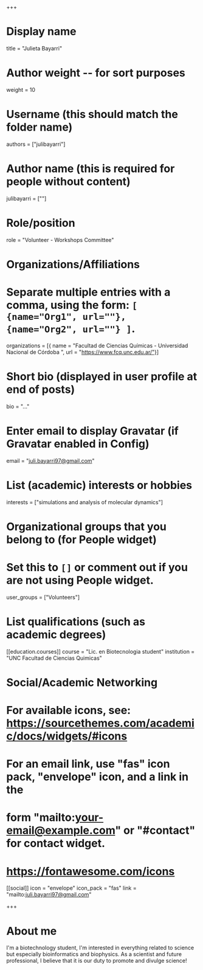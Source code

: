 +++
# Display name
title = "Julieta Bayarri"

# Author weight -- for sort purposes
weight = 10

# Username (this should match the folder name)
authors = ["julibayarri"]

# Author name (this is required for people without content)
julibayarri = [""]

# Role/position
role = "Volunteer - Workshops Committee"

# Organizations/Affiliations
#   Separate multiple entries with a comma, using the form: `[ {name="Org1", url=""}, {name="Org2", url=""} ]`.
organizations = [{ name = "Facultad de Ciencias Químicas - Universidad Nacional de Córdoba ", url = "https://www.fcq.unc.edu.ar/"}]

# Short bio (displayed in user profile at end of posts)
bio = "..."

# Enter email to display Gravatar (if Gravatar enabled in Config)
email = "juli.bayarri97@gmail.com"

# List (academic) interests or hobbies
interests = ["simulations and analysis of molecular dynamics"]

# Organizational groups that you belong to (for People widget)
#   Set this to `[]` or comment out if you are not using People widget.
user_groups = ["Volunteers"]

# List qualifications (such as academic degrees)
[[education.courses]]
course = "Lic. en Biotecnologia student"
institution = "UNC Facultad de Ciencias Quimicas"

# Social/Academic Networking
# For available icons, see: https://sourcethemes.com/academic/docs/widgets/#icons
#   For an email link, use "fas" icon pack, "envelope" icon, and a link in the
#   form "mailto:your-email@example.com" or "#contact" for contact widget.
#   https://fontawesome.com/icons

[[social]]
  icon = "envelope"
  icon_pack = "fas"
  link = "mailto:juli.bayarri97@gmail.com"

+++

# About me 
I'm a biotechnology student, I'm interested in everything related to science but especially bioinformatics and biophysics. As a scientist and future professional, I believe that it is our duty to promote and divulge science!